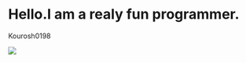 <h1>Hello.I am a realy fun programmer.</h1>
<p>
    Kourosh0198

</p>
<img src="https://github.com/user-attachments/assets/08a707bc-b70a-4f0d-994d-73be9d32ee7d">
